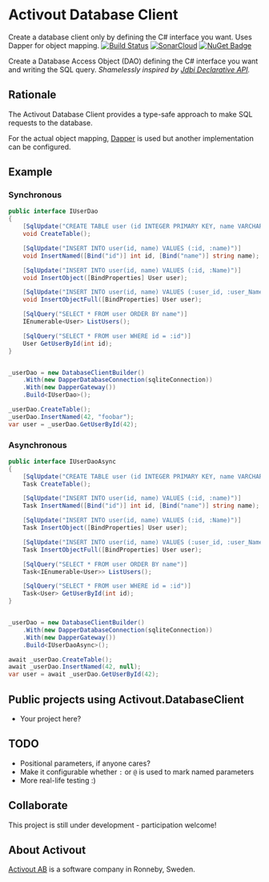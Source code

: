 # Activout Database Client
Create a database client only by defining the C# interface you want. Uses Dapper for object mapping.
[![Build Status](https://travis-ci.com/twogood/Activout.DatabaseClient.svg?branch=master)](https://travis-ci.com/twogood/Activout.DatabaseClient)
[![SonarCloud](https://sonarcloud.io/api/project_badges/measure?project=Activout.DatabaseClient&metric=sqale_rating)](https://sonarcloud.io/dashboard?id=Activout.DatabaseClient)
[![NuGet Badge](https://buildstats.info/nuget/Activout.DatabaseClient)](https://www.nuget.org/packages/Activout.DatabaseClient/)

Create a Database Access Object (DAO) defining the C# interface you want and writing the SQL query.
*Shamelessly inspired by [Jdbi Declarative API](http://jdbi.org/#_declarative_api).* 

## Rationale
The Activout Database Client provides a type-safe approach to make SQL requests to the database.

For the actual object mapping, [Dapper](https://github.com/StackExchange/Dapper) is used but another implementation can be configured.

## Example

### Synchronous

```C#
public interface IUserDao
{
    [SqlUpdate("CREATE TABLE user (id INTEGER PRIMARY KEY, name VARCHAR)")]
    void CreateTable();

    [SqlUpdate("INSERT INTO user(id, name) VALUES (:id, :name)")]
    void InsertNamed([Bind("id")] int id, [Bind("name")] string name);

    [SqlUpdate("INSERT INTO user(id, name) VALUES (:id, :Name)")]
    void InsertObject([BindProperties] User user);

    [SqlUpdate("INSERT INTO user(id, name) VALUES (:user_id, :user_Name)")]
    void InsertObjectFull([BindProperties] User user);

    [SqlQuery("SELECT * FROM user ORDER BY name")]
    IEnumerable<User> ListUsers();

    [SqlQuery("SELECT * FROM user WHERE id = :id")]
    User GetUserById(int id);
}


_userDao = new DatabaseClientBuilder()
    .With(new DapperDatabaseConnection(sqliteConnection))
    .With(new DapperGateway())
    .Build<IUserDao>();

_userDao.CreateTable();
_userDao.InsertNamed(42, "foobar");
var user = _userDao.GetUserById(42);
```

### Asynchronous

```C#
public interface IUserDaoAsync
{
    [SqlUpdate("CREATE TABLE user (id INTEGER PRIMARY KEY, name VARCHAR)")]
    Task CreateTable();

    [SqlUpdate("INSERT INTO user(id, name) VALUES (:id, :name)")]
    Task InsertNamed([Bind("id")] int id, [Bind("name")] string name);

    [SqlUpdate("INSERT INTO user(id, name) VALUES (:id, :Name)")]
    Task InsertObject([BindProperties] User user);

    [SqlUpdate("INSERT INTO user(id, name) VALUES (:user_id, :user_Name)")]
    Task InsertObjectFull([BindProperties] User user);

    [SqlQuery("SELECT * FROM user ORDER BY name")]
    Task<IEnumerable<User>> ListUsers();

    [SqlQuery("SELECT * FROM user WHERE id = :id")]
    Task<User> GetUserById(int id);
}


_userDao = new DatabaseClientBuilder()
    .With(new DapperDatabaseConnection(sqliteConnection))
    .With(new DapperGateway())
    .Build<IUserDaoAsync>();

await _userDao.CreateTable();
await _userDao.InsertNamed(42, null);
var user = await _userDao.GetUserById(42);
```

## Public projects using Activout.DatabaseClient

- Your project here?

## TODO

- Positional parameters, if anyone cares?
- Make it configurable whether `:` or `@` is used to mark named parameters
- More real-life testing :)

## Collaborate
This project is still under development - participation welcome!

## About Activout
[Activout AB](http://activout.se) is a software company in Ronneby, Sweden.
